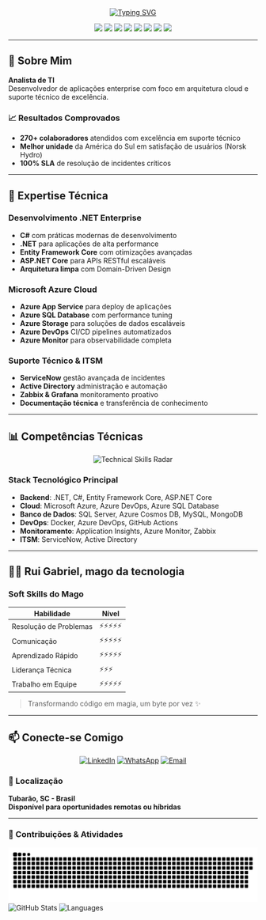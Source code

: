 <div align="center">
  <a href="https://git.io/typing-svg">
    <img src="https://readme-typing-svg.demolab.com?font=Fira+Code&size=30&duration=3000&pause=400&center=true&vCenter=true&multiline=true&width=600&height=100&lines=+Ol%C3%A1%2C+eu+sou+Rui+Gabriel!" alt="Typing SVG" />
  </a>
</div>

<!-- Badges de tecnologias principais, centralizados com HTML -->
<p align="center">
  <img src="https://img.shields.io/badge/C%23-239120?style=for-the-badge&logo=c-sharp&logoColor=white" />
  <img src="https://img.shields.io/badge/.NET-512BD4?style=for-the-badge&logo=dotnet&logoColor=white" />
  <img src="https://img.shields.io/badge/Entity%20Framework-2E8B57?style=for-the-badge&logo=.net&logoColor=white" />
  <img src="https://img.shields.io/badge/Microsoft%20Azure-0078D4?style=for-the-badge&logo=microsoft-azure&logoColor=white" />
  <img src="https://img.shields.io/badge/SQL%20Server-CC2927?style=for-the-badge&logo=microsoft-sql-server&logoColor=white" />
  <img src="https://img.shields.io/badge/ASP.NET%20Core-512BD4?style=for-the-badge&logo=.net&logoColor=white" />
  <img src="https://img.shields.io/badge/Technical%20Support-32CD32?style=for-the-badge&logo=support&logoColor=white" />
  <img src="https://img.shields.io/badge/ITSM-0052CC?style=for-the-badge&logo=atlassian&logoColor=white" />
</p>

---

## 🚀 Sobre Mim

**Analista de TI**  
Desenvolvedor de aplicações enterprise com foco em arquitetura cloud e suporte técnico de excelência.

### 📈 Resultados Comprovados
- **270+ colaboradores** atendidos com excelência em suporte técnico
- **Melhor unidade** da América do Sul em satisfação de usuários (Norsk Hydro)
- **100% SLA** de resolução de incidentes críticos

---

## 🎯 Expertise Técnica

### Desenvolvimento .NET Enterprise
- **C#** com práticas modernas de desenvolvimento
- **.NET** para aplicações de alta performance
- **Entity Framework Core** com otimizações avançadas
- **ASP.NET Core** para APIs RESTful escaláveis
- **Arquitetura limpa** com Domain-Driven Design

### Microsoft Azure Cloud
- **Azure App Service** para deploy de aplicações
- **Azure SQL Database** com performance tuning
- **Azure Storage** para soluções de dados escaláveis
- **Azure DevOps** CI/CD pipelines automatizados
- **Azure Monitor** para observabilidade completa

### Suporte Técnico & ITSM
- **ServiceNow** gestão avançada de incidentes
- **Active Directory** administração e automação
- **Zabbix & Grafana** monitoramento proativo
- **Documentação técnica** e transferência de conhecimento

---

## 📊 Competências Técnicas

<!-- Gráfico radar focado em tecnologias .NET e cloud -->
<p align="center">
  <img src="https://quickchart.io/chart?c=%7B%22type%22%3A%22radar%22%2C%22data%22%3A%7B%22labels%22%3A%5B%22C%23%20%26%20.NET%22%2C%22Entity%20Framework%22%2C%22Azure%20Cloud%22%2C%22SQL%20Server%22%2C%22ASP.NET%20Core%22%2C%22Suporte%20T%C3%A9cnico%22%2C%22Active%20Directory%22%2C%22ServiceNow%22%2C%22DevOps%20%26%20CI%2FCD%22%2C%22Arquitetura%20de%20Software%22%5D%2C%22datasets%22%3A%5B%7B%22label%22%3A%22Expertise%20Level%22%2C%22data%22%3A%5B95%2C92%2C90%2C88%2C90%2C98%2C85%2C90%2C85%2C87%5D%2C%22backgroundColor%22%3A%22rgba(0%2C123%2C255%2C0.2)%22%2C%22borderColor%22%3A%22rgba(0%2C123%2C255%2C1)%22%7D%5D%7D%2C%22options%22%3A%7B%22plugins%22%3A%7B%22legend%22%3A%7B%22display%22%3Afalse%7D%7D%7D%7D&format=png&w=500&h=500" alt="Technical Skills Radar" width="350"/>
</p>

### Stack Tecnológico Principal
- **Backend**: .NET, C#, Entity Framework Core, ASP.NET Core
- **Cloud**: Microsoft Azure, Azure DevOps, Azure SQL Database
- **Banco de Dados**: SQL Server, Azure Cosmos DB, MySQL, MongoDB
- **DevOps**: Docker, Azure DevOps, GitHub Actions
- **Monitoramento**: Application Insights, Azure Monitor, Zabbix
- **ITSM**: ServiceNow, Active Directory

---


## 🧙‍♂️ Rui Gabriel, mago da tecnologia

### Soft Skills do Mago
<div align="center">

| Habilidade | Nível |
|------------|--------|
| Resolução de Problemas | ⚡⚡⚡⚡⚡ |
| Comunicação | ⚡⚡⚡⚡⚡ |
| Aprendizado Rápido | ⚡⚡⚡⚡⚡ |
| Liderança Técnica | ⚡⚡⚡ |
| Trabalho em Equipe | ⚡⚡⚡⚡⚡ |

</div>

> Transformando código em magia, um byte por vez ✨

---

## 📫 Conecte-se Comigo

<div align="center">
  
[![LinkedIn](https://img.shields.io/badge/LinkedIn-0077B5?style=for-the-badge&logo=linkedin&logoColor=white)](https://www.linkedin.com/in/rui-gabriel-oliveira/)
[![WhatsApp](https://img.shields.io/badge/WhatsApp-25D366?style=for-the-badge&logo=whatsapp&logoColor=white)](https://wa.me/5555991567408)
[![Email](https://img.shields.io/badge/Email-D14836?style=for-the-badge&logo=gmail&logoColor=white)](mailto:ruigoliveira1@gmail.com)

</div>

### 📍 Localização
**Tubarão, SC - Brasil**  
**Disponível para oportunidades remotas ou híbridas**

---

### 🐍 Contribuições & Atividades
![snake gif](https://raw.githubusercontent.com/ruigabriel1/github-snake/36a34c07f83e59eb5fdb0868476d9feaa6e15bf1/dist/github-snake-dark.svg)
![GitHub Stats](https://github-readme-stats.vercel.app/api?username=ruigabriel1&theme=radical&hide_border=false&include_all_commits=true&count_private=true)
![Languages](https://github-readme-stats.vercel.app/api/top-langs/?username=ruigabriel1&theme=radical&hide_border=false&include_all_commits=true&count_private=true&layout=compact)
